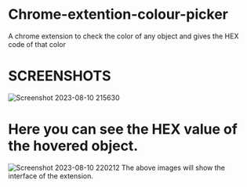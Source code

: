# Chrome-extention-colour-picker
A chrome extension to check the color of  any object and gives the HEX code of that color 

# SCREENSHOTS


![Screenshot 2023-08-10 215630](https://github.com/raghavsingh05/Chrome-extention-colour-picker/assets/113702274/17354478-0f04-4895-9f99-d2ced8b9ecac)


# Here you can see the HEX value of the hovered object.



![Screenshot 2023-08-10 220212](https://github.com/raghavsingh05/Chrome-extention-colour-picker/assets/113702274/652597b0-c819-4c7f-aac3-6dea23825118)
The above images will show the interface of the extension. 
